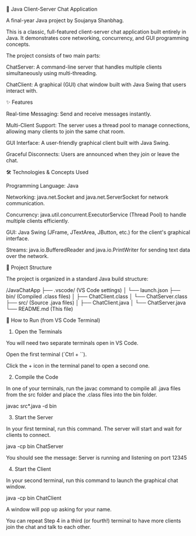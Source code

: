 💬 Java Client-Server Chat Application

A final-year Java project by Soujanya Shanbhag.

This is a classic, full-featured client-server chat application built entirely in Java. It demonstrates core networking, concurrency, and GUI programming concepts.

The project consists of two main parts:

ChatServer: A command-line server that handles multiple clients simultaneously using multi-threading.

ChatClient: A graphical (GUI) chat window built with Java Swing that users interact with.

✨ Features

Real-time Messaging: Send and receive messages instantly.

Multi-Client Support: The server uses a thread pool to manage connections, allowing many clients to join the same chat room.

GUI Interface: A user-friendly graphical client built with Java Swing.

Graceful Disconnects: Users are announced when they join or leave the chat.

🛠️ Technologies & Concepts Used

Programming Language: Java

Networking: java.net.Socket and java.net.ServerSocket for network communication.

Concurrency: java.util.concurrent.ExecutorService (Thread Pool) to handle multiple clients efficiently.

GUI: Java Swing (JFrame, JTextArea, JButton, etc.) for the client's graphical interface.

Streams: java.io.BufferedReader and java.io.PrintWriter for sending text data over the network.

📁 Project Structure

The project is organized in a standard Java build structure:

/JavaChatApp
    ├── .vscode/        (VS Code settings)
    │   └── launch.json
    ├── bin/            (Compiled .class files)
    │   ├── ChatClient.class
    │   └── ChatServer.class
    ├── src/            (Source .java files)
    │   ├── ChatClient.java
    │   └── ChatServer.java
    └── README.md       (This file)


🚀 How to Run (from VS Code Terminal)

1. Open the Terminals

You will need two separate terminals open in VS Code.

Open the first terminal (`Ctrl + ``).

Click the + icon in the terminal panel to open a second one.

2. Compile the Code

In one of your terminals, run the javac command to compile all .java files from the src folder and place the .class files into the bin folder.

javac src\*.java -d bin


3. Start the Server

In your first terminal, run this command. The server will start and wait for clients to connect.

java -cp bin ChatServer


You should see the message: Server is running and listening on port 12345

4. Start the Client

In your second terminal, run this command to launch the graphical chat window.

java -cp bin ChatClient


A window will pop up asking for your name.

You can repeat Step 4 in a third (or fourth!) terminal to have more clients join the chat and talk to each other.